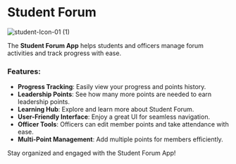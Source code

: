 # Student Forum
![student-Icon-01 (1)](https://github.com/user-attachments/assets/23bbb22f-95f1-435a-849e-e664f8cbc19f)

The **Student Forum App** helps students and officers manage forum activities and track progress with ease. 

### Features:
- **Progress Tracking**: Easily view your progress and points history.
- **Leadership Points**: See how many more points are needed to earn leadership points.
- **Learning Hub**: Explore and learn more about Student Forum.
- **User-Friendly Interface**: Enjoy a great UI for seamless navigation.
- **Officer Tools**: Officers can edit member points and take attendance with ease.
- **Multi-Point Management**: Add multiple points for members efficiently.

Stay organized and engaged with the Student Forum App!
